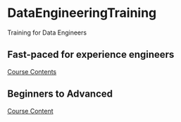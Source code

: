 # DataEngineeringTraining
Training for Data Engineers


## Fast-paced for experience engineers

  [Course Contents](https://github.com/anilkatragadda/DataEngineeringTraining/blob/main/fast-paced.md)



## Beginners to Advanced

  [Course Content](https://github.com/anilkatragadda/DataEngineeringTraining/blob/main/beginners.md)
